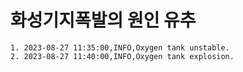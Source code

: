 # 화성기지폭발의 원인 유추
    1. 2023-08-27 11:35:00,INFO,Oxygen tank unstable.
    2. 2023-08-27 11:40:00,INFO,Oxygen tank explosion.

